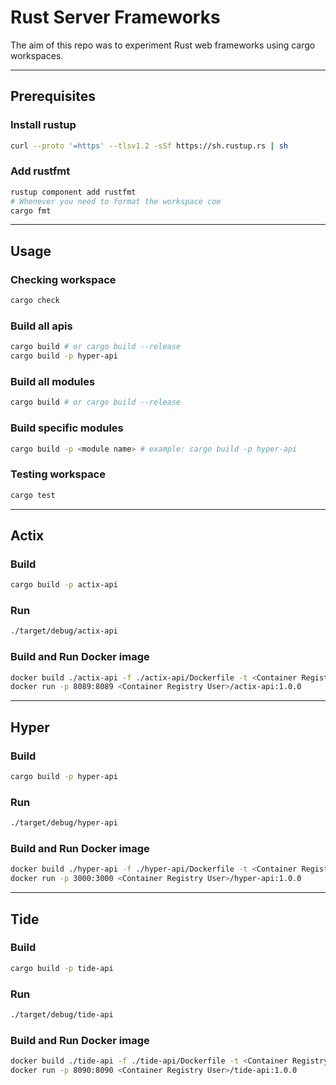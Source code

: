 # Rust Server Frameworks

The aim of this repo was to experiment Rust web frameworks using cargo workspaces.

---

## Prerequisites

### Install rustup

```bash
curl --proto '=https' --tlsv1.2 -sSf https://sh.rustup.rs | sh

```

### Add rustfmt

```bash
rustup component add rustfmt
# Whenever you need to format the workspace coe
cargo fmt
```

---

## Usage

### Checking workspace

```bash
cargo check
```

### Build all apis

```bash
cargo build # or cargo build --release
cargo build -p hyper-api
```

### Build all modules

```bash
cargo build # or cargo build --release
```

### Build specific modules

```bash
cargo build -p <module name> # example: cargo build -p hyper-api
```

### Testing workspace

```bash
cargo test
```

---

## Actix

### Build

```bash
cargo build -p actix-api
```

### Run

```bash
./target/debug/actix-api
```

### Build and Run Docker image

```bash
docker build ./actix-api -f ./actix-api/Dockerfile -t <Container Registry User>/actix-api:1.0.0
docker run -p 8089:8089 <Container Registry User>/actix-api:1.0.0
```

---

## Hyper

### Build

```bash
cargo build -p hyper-api
```

### Run

```bash
./target/debug/hyper-api
```

### Build and Run Docker image

```bash
docker build ./hyper-api -f ./hyper-api/Dockerfile -t <Container Registry User>/hyper-api:1.0.0
docker run -p 3000:3000 <Container Registry User>/hyper-api:1.0.0
```

---

## Tide

### Build

```bash
cargo build -p tide-api
```

### Run

```bash
./target/debug/tide-api
```

### Build and Run Docker image

```bash
docker build ./tide-api -f ./tide-api/Dockerfile -t <Container Registry User>/tide-api:1.0.0
docker run -p 8090:8090 <Container Registry User>/tide-api:1.0.0
```
